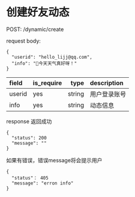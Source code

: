 # 创建好友动态

POST:  /dynamic/create

request body:
```
{
  "userid": "hello_lijj@qq.com",
  "info": "今天天气真好呀！"
}
```
| field      |  is_require |type     | description | 
| :--------  | ------------|--------:| :------     | 
| userid     |   yes       | string  | 用户登录账号 | 
| info   |   yes       | string  | 动态信息  |  


response
返回成功
```
{
  "status": 200
  "message": ""
}
```
如果有错误，错误message将会提示用户
```
{
  "status"： 405
  "message": "erron info"
}

```